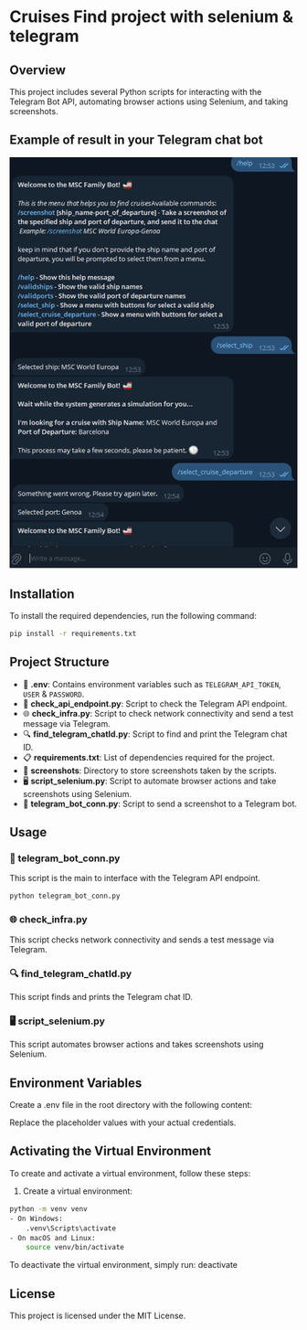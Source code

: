# Cruises Find project with selenium & telegram

## Overview

This project includes several Python scripts for interacting with the Telegram Bot API, automating browser actions using Selenium, and taking screenshots.

## Example of result in your Telegram chat bot

![Chat bot example](https://github.com/claudiufrusina/GenericTelegramBotWithSelenium/blob/main/utility/images/example.png)

## Installation

To install the required dependencies, run the following command:

```sh
pip install -r requirements.txt
```

## Project Structure

- 📄 **.env**: Contains environment variables such as `TELEGRAM_API_TOKEN`, `USER` & `PASSWORD`.
- 📝 **check_api_endpoint.py**: Script to check the Telegram API endpoint.
- 🌐 **check_infra.py**: Script to check network connectivity and send a test message via Telegram.
- 🔍 **find_telegram_chatId.py**: Script to find and print the Telegram chat ID.
- 📋 **requirements.txt**: List of dependencies required for the project.
- 📁 **screenshots**: Directory to store screenshots taken by the scripts.
- 🖥️ **script_selenium.py**: Script to automate browser actions and take screenshots using Selenium.
- 🤖 **telegram_bot_conn.py**: Script to send a screenshot to a Telegram bot.

## Usage

### 🤖 telegram_bot_conn.py

This script is the main to interface with the Telegram API endpoint.

```sh
python telegram_bot_conn.py
```

### 🌐 check_infra.py

This script checks network connectivity and sends a test message via Telegram.

### 🔍 find_telegram_chatId.py

This script finds and prints the Telegram chat ID.

### 🖥️ script_selenium.py

This script automates browser actions and takes screenshots using Selenium.

## Environment Variables

Create a .env file in the root directory with the following content:

Replace the placeholder values with your actual credentials.

## Activating the Virtual Environment

To create and activate a virtual environment, follow these steps:

1. Create a virtual environment:

```sh
python -m venv venv
- On Windows:
    .venv\Scripts\activate
- On macOS and Linux:
    source venv/bin/activate
```
To deactivate the virtual environment, simply run:
deactivate

## License

This project is licensed under the MIT License.
